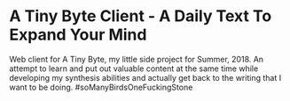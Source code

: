 # A Tiny Byte Client - A Daily Text To Expand Your Mind

Web client for A Tiny Byte, my little side project for Summer, 2018. An attempt to learn and put out valuable content at the same time while developing my synthesis abilities and actually get back to the writing that I want to be doing. #soManyBirdsOneFuckingStone
